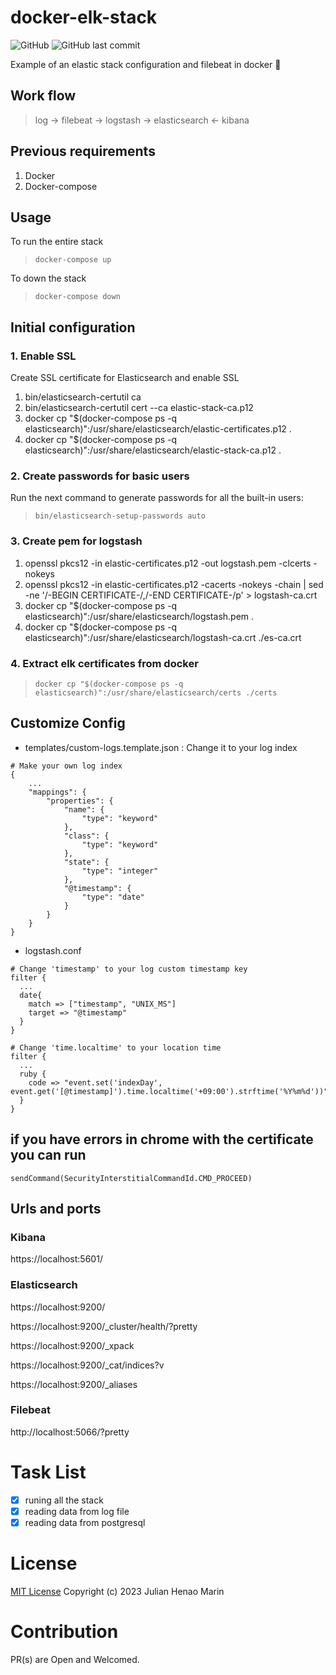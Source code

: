# docker-elk-stack

![GitHub](https://img.shields.io/github/license/julianhm9612/docker-elk-stack?style=for-the-badge) ![GitHub last commit](https://img.shields.io/github/last-commit/julianhm9612/docker-elk-stack?style=for-the-badge)

Example of an elastic stack configuration and filebeat in docker :whale:

## Work flow
> log -> filebeat -> logstash -> elasticsearch <- kibana

## Previous requirements

1. Docker
2. Docker-compose

## Usage

To run the entire stack
> `docker-compose up`

To down the stack
> `docker-compose down`

## Initial configuration

### 1. Enable SSL
Create SSL certificate for Elasticsearch and enable SSL

1. bin/elasticsearch-certutil ca
2. bin/elasticsearch-certutil cert --ca elastic-stack-ca.p12
3. docker cp "$(docker-compose ps -q elasticsearch)":/usr/share/elasticsearch/elastic-certificates.p12 .
4. docker cp "$(docker-compose ps -q elasticsearch)":/usr/share/elasticsearch/elastic-stack-ca.p12 .

### 2. Create passwords for basic users
Run the next command to generate passwords for all the built-in users:
> `bin/elasticsearch-setup-passwords auto`

### 3. Create pem for logstash
1. openssl pkcs12 -in elastic-certificates.p12 -out logstash.pem -clcerts -nokeys
2. openssl pkcs12 -in elastic-certificates.p12 -cacerts -nokeys -chain | sed -ne '/-BEGIN CERTIFICATE-/,/-END CERTIFICATE-/p' > logstash-ca.crt
3. docker cp "$(docker-compose ps -q elasticsearch)":/usr/share/elasticsearch/logstash.pem .
4. docker cp "$(docker-compose ps -q elasticsearch)":/usr/share/elasticsearch/logstash-ca.crt ./es-ca.crt

### 4. Extract elk certificates from docker

> `docker cp "$(docker-compose ps -q elasticsearch)":/usr/share/elasticsearch/certs ./certs`

## Customize Config
- templates/custom-logs.template.json : Change it to your log index
```
# Make your own log index
{
    ...
    "mappings": {
        "properties": {
            "name": {
                "type": "keyword"
            },
            "class": {
                "type": "keyword"
            },
            "state": {
                "type": "integer"
            },
            "@timestamp": {
                "type": "date"
            }
        }
    }
}
```
- logstash.conf
```
# Change 'timestamp' to your log custom timestamp key
filter {
  ...
  date{
    match => ["timestamp", "UNIX_MS"]
    target => "@timestamp"
  }
}
```
```
# Change 'time.localtime' to your location time
filter {
  ...
  ruby {
    code => "event.set('indexDay', event.get('[@timestamp]').time.localtime('+09:00').strftime('%Y%m%d'))"
  }
}
```

## if you have errors in chrome with the certificate you can run
    sendCommand(SecurityInterstitialCommandId.CMD_PROCEED)

## Urls and ports

### Kibana
https://localhost:5601/

### Elasticsearch
https://localhost:9200/

https://localhost:9200/_cluster/health/?pretty

https://localhost:9200/_xpack

https://localhost:9200/_cat/indices?v

https://localhost:9200/_aliases

### Filebeat
http://localhost:5066/?pretty

# Task List

- [x] runing all the stack
- [x] reading data from log file
- [x] reading data from postgresql

# License

[MIT License](https://raw.githubusercontent.com/julianhm9612/docker-elk-stack/master/LICENSE)
Copyright (c) 2023 Julian Henao Marin

# Contribution

PR(s) are Open and Welcomed.
